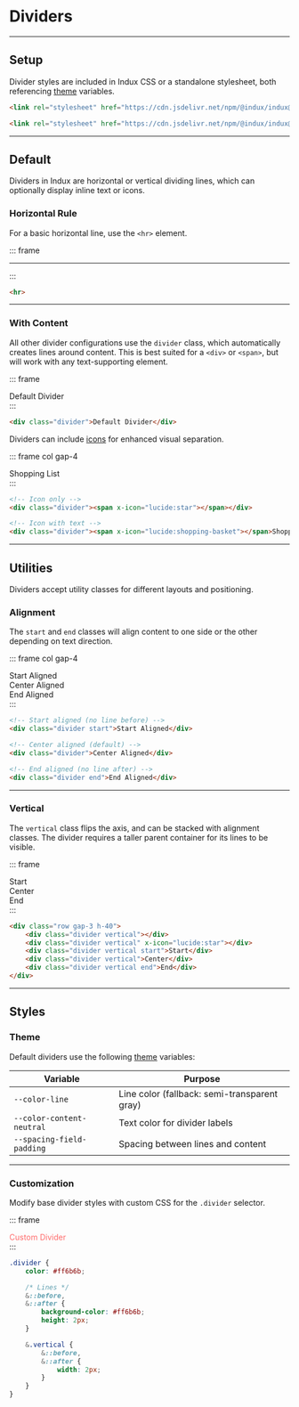 # Dividers

---

## Setup

Divider styles are included in Indux CSS or a standalone stylesheet, both referencing [theme](/styles/theme) variables.

<x-code-group copy>

```html "Indux CSS"
<link rel="stylesheet" href="https://cdn.jsdelivr.net/npm/@indux/indux@latest/dist/indux.min.css" />
```

```html "Standalone"
<link rel="stylesheet" href="https://cdn.jsdelivr.net/npm/@indux/indux@latest/dist/indux.divider.css" />
```

</x-code-group>

---

## Default

Dividers in Indux are horizontal or vertical dividing lines, which can optionally display inline text or icons.

### Horizontal Rule

For a basic horizontal line, use the `<hr>` element.

::: frame
<hr class="w-full">
:::

```html copy
<hr>
```

---

### With Content

All other divider configurations use the `divider` class, which automatically creates lines around content. This is best suited for a `<div>` or `<span>`, but will work with any text-supporting element.

::: frame
<div class="divider">Default Divider</div>
:::

```html copy
<div class="divider">Default Divider</div>
```

Dividers can include [icons](/plugins/icons) for enhanced visual separation.

::: frame col gap-4
<div class="divider"><span x-icon="lucide:star"></span></div>
<div class="divider"><span x-icon="lucide:shopping-basket"></span>Shopping List</div>
:::

```html copy
<!-- Icon only -->
<div class="divider"><span x-icon="lucide:star"></span></div>

<!-- Icon with text -->
<div class="divider"><span x-icon="lucide:shopping-basket"></span>Shopping List</div>
```

---

## Utilities

Dividers accept utility classes for different layouts and positioning.

### Alignment

The `start` and `end` classes will align content to one side or the other depending on text direction.

::: frame col gap-4
<div class="divider start">Start Aligned</div>
<div class="divider">Center Aligned</div>
<div class="divider end">End Aligned</div>
:::

```html copy
<!-- Start aligned (no line before) -->
<div class="divider start">Start Aligned</div>

<!-- Center aligned (default) -->
<div class="divider">Center Aligned</div>

<!-- End aligned (no line after) -->
<div class="divider end">End Aligned</div>
```

---

### Vertical

The `vertical` class flips the axis, and can be stacked with alignment classes. The divider requires a taller parent container for its lines to be visible.

::: frame
<div class="row gap-3 h-40">
    <div class="divider vertical"></div>
    <div class="divider vertical" x-icon="lucide:star"></div>
    <div class="divider vertical start">Start</div>
    <div class="divider vertical">Center</div>
    <div class="divider vertical end">End</div>
</div>
:::

```html copy
<div class="row gap-3 h-40">
    <div class="divider vertical"></div>
    <div class="divider vertical" x-icon="lucide:star"></div>
    <div class="divider vertical start">Start</div>
    <div class="divider vertical">Center</div>
    <div class="divider vertical end">End</div>
</div>
```

---

## Styles

### Theme

Default dividers use the following [theme](/styles/theme) variables:

| Variable | Purpose |
|----------|----------|
| `--color-line` | Line color (fallback: semi-transparent gray) |
| `--color-content-neutral` | Text color for divider labels |
| `--spacing-field-padding` | Spacing between lines and content |

---

### Customization

Modify base divider styles with custom CSS for the `.divider` selector.

::: frame
<style>
.divider.custom {
    color: #ff6b6b;

    &::before,
    &::after {
        background-color: #ff6b6b;
        height: 2px;
    }

    &.vertical {
        &::before,
        &::after {
            width: 2px;
        }
    }
}
</style>

<div class="divider custom">Custom Divider</div>
:::

```css copy
.divider {
    color: #ff6b6b;

    /* Lines */
    &::before,
    &::after {
        background-color: #ff6b6b;
        height: 2px;
    }

    &.vertical {
        &::before,
        &::after {
            width: 2px;
        }
    }
}
```

